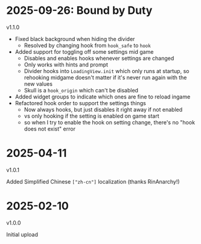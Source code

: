 # 2025-09-26: Bound by Duty
v1.1.0

- Fixed black background when hiding the divider
    - Resolved by changing hook from `hook_safe` to `hook`
- Added support for toggling off some settings mid game
    - Disables and enables hooks whenever settings are changed
    - Only works with hints and prompt
    - Divider hooks into `LoadingView.init` which only runs at startup, so rehooking midgame doesn't matter if it's never run again with the new values
    - Skull is a `hook_origin` which can't be disabled
- Added widget groups to indicate which ones are fine to reload ingame
- Refactored hook order to support the settings things
    - Now always hooks, but just disables it right away if not enabled
    - vs only hooking if the setting is enabled on game start
    - so when I try to enable the hook on setting change, there's no "hook does not exist" error

# 2025-04-11
v1.0.1

Added Simplified Chinese `["zh-cn"]` localization (thanks RinAnarchy!)

# 2025-02-10
v1.0.0

Initial upload